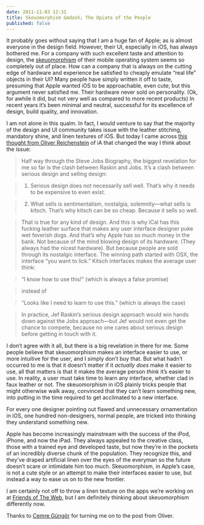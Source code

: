 ```yaml
---
date: 2011-11-03 12:31
title: Skeuomorphism &mdash; The Opiate of the People
published: false
---
```


It probably goes without saying that I am a huge fan of Apple; as is almost everyone in the design field. However, their UI, especially in iOS, has always bothered me. For a company with such excellent taste and attention to design, the [skeuomorphism](http://en.wikipedia.org/wiki/Skeuomorph "Skeuomorph on Wikipedia") of their mobile operating system seems so completely out of place. How can a company that is always on the cutting edge of hardware and experience be satisfied to cheaply emulate “real life” objects in their UI? Many people have simply written it off to taste, presuming that Apple wanted iOS to be approachable, even cute; but this argument never satisfied me. Their hardware never sold on personality. (Ok, for awhile it did, but not very well as compared to more recent products) In recent years it’s been minimal and neutral, successful for its excellence of design, build quality, and innovation.

I am not alone in this qualm. In fact, I would venture to say that the majority of the design and UI community takes issue with the leather stitching, mandatory shine, and linen textures of iOS. But today I came across [this thought from Oliver Reichenstein](https://plus.google.com/115711522874757126523/posts/Bfbd62gjxwf) of iA that changed the way I think about the issue:

>Half way through the Steve Jobs Biography, the biggest revelation for me so far is the clash between Raskin and Jobs. It’s a clash between serious design and selling design:

>1. Serious design does not necessarily sell well. That’s why it needs to be expensive to even exist.

>2. What sells is sentimentalism, nostalgia, solemnity—what sells is kitsch. That’s why kitsch can be so cheap. Because it sells so well.

>That is true for any kind of design. And this is why iCal has this fucking leather surface that makes any user interface designer puke wet feverish dogs. And that’s why Apple has so much money in the bank. Not because of the mind blowing design of its hardware. (They always had the nicest hardware). But because people are sold through its nostalgic interface. The winning path started with OSX, the interface “you want to lick.” Kitsch interfaces makes the average user think:

>“I know how to use this!” (which is always a false promise)

>instead of

>“Looks like I need to learn to use this.” (which is always the case)

>In practice, Jef Raskin’s serious design approach would win hands down against the Jobs approach—but Jef would not even get the chance to compete, because no one cares about serious design before getting in touch with it.


I don’t agree with it all, but there is a big revelation in there for me. Some people believe that skeuomorphism makes an interface easier to use, or more intuitive for the user, and I simply don’t buy that. But what hadn’t occurred to me is that it doesn’t matter if it _actually does_ make it easier to use, all that matters is that it makes the average person _think_ it’s easier to use. In reality, a user must take time to learn any interface, whether clad in faux leather or not. The skeuomorphism in iOS plainly tricks people that might otherwise walk away, convinced that they can’t learn something new, into putting in the time required to get acclimated to a new interface.

For every one designer pointing out flawed and unnecessary ornamentation in iOS, one hundred non-designers, normal people, are tricked into thinking they understand something new.

Apple has become increasingly mainstream with the success of the iPod, iPhone, and now the iPad. They always appealed to the creative class, those with a trained eye and developed taste, but now they’re in the pockets of an incredibly diverse chunk of the population. They recognize this, and they’ve draped artificial linen over the eyes of the everyman so the future doesn’t scare or intimidate him too much. Skeuomorphism, in Apple’s case, is not a cute style or an attempt to make their interfaces easier to use, but instead a way to ease us on to the new frontier.

I am certainly not off to throw a linen texture on the apps we’re working on at [Friends of The Web](http://www.friendsoftheweb.com "Friends of The Web"), but I am definitely thinking about skeuomorphism differently now.

Thanks to [Cemre Güngör](http://twitter.com/gem_ray) for turning me on to the post from Oliver.


